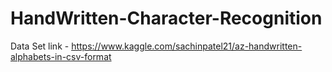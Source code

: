 # HandWritten-Character-Recognition


Data Set link - https://www.kaggle.com/sachinpatel21/az-handwritten-alphabets-in-csv-format
